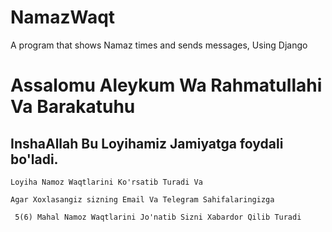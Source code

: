 # NamazWaqt
A program that shows Namaz times and sends messages, Using Django

# Assalomu Aleykum Wa Rahmatullahi Va Barakatuhu
## InshaAllah Bu Loyihamiz Jamiyatga foydali bo'ladi.

```
Loyiha Namoz Waqtlarini Ko'rsatib Turadi Va   
```

```
Agar Xoxlasangiz sizning Email Va Telegram Sahifalaringizga
```
```
 5(6) Mahal Namoz Waqtlarini Jo'natib Sizni Xabardor Qilib Turadi
```
